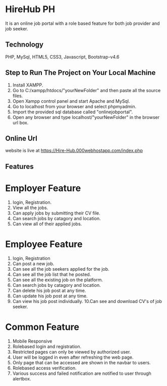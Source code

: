 # HireHub PH
It is an online job portal with a role based feature for both job provider and job seeker.

## Technology
PHP, MySql, HTML5, CSS3, Javascript, Bootstrap-v4.6

## Step to Run The Project on Your Local Machine
1. Install XAMPP.
2. Go to C:/xampp/htdocs/"yourNewFolder" and then paste all the source files.
3. Open Xampp control panel and start Apache and MySql.
4. Go to localhost from your browser and select phpmyadmin.
5. Import the provided sql database called "onlinejobportal".
6. Open any browser and type localhost/"yourNewFolder" in the browser url box.

## Online Url
website is live at https://Hire-Hub.000webhostapp.com/index.php

## Features
# Employer Feature
1. login, Registration.
2. View all the jobs.
3. Can apply jobs by submitting their CV file.
4. Can search jobs by catagory and location.
5. Can view all of their applied jobs.

# Employee Feature
1. login, Registration
2. Can post a new job.
3. Can see all the job seekers applied for the job.
4. Can see all the job list that he posted.
5. Can see all the existing job on the platform.
6. Can search jobs by catagory and location.
7. Can delete his job post at any time.
8. Can update his job post at any time.
9. Can view his job post individually.
10.Can see and download CV's of job seeker.

# Common Feature
1. Mobile Responsive
2. Rolebased login and registration.
3. Restricted pages can only be viewed by authorized user.
4. User will be logged in even after refreshing the web page.
5. Only page that can be accessed are shown in the navbar to users.
6. Rolebased access verification.
7. Various success and failed notification are notified to user through alertbox.
